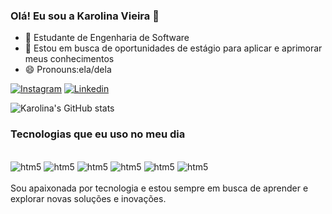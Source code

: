 ### Olá! Eu sou a Karolina Vieira 👋
- 🌱 Estudante de Engenharia de Software 
- 👯 Estou em busca de oportunidades de estágio para aplicar e aprimorar meus conhecimentos
- 😄 Pronouns:ela/dela

[![Instagram](https://img.shields.io/badge/Instagram-E4405F?style=for-the-badge&logo=instagram&logoColor=white)](https://www.instagram.com/karolina_vieira_)
[![Linkedin](https://img.shields.io/badge/LinkedIn-0077B5?style=for-the-badge&logo=linkedin&logoColor=white)](https://www.linkedin.com/in/karolina-vieira-/)


![Karolina's GitHub stats](https://github-readme-stats.vercel.app/api?username=Karolina91&show_icons=true&theme=synthwave)

### Tecnologias que eu uso no meu dia 

<div style= "display: inline_block"><br/>
<img aling= "center" alt="htm5" src="https://img.shields.io/badge/HTML5-E34F26?style=for-the-badge&logo=html5&logoColor=white" />
<img aling= "center" alt="htm5" src="https://img.shields.io/badge/Python-14354C?style=for-the-badge&logo=python&logoColor=white" />
<img aling= "center" alt="htm5" src="https://img.shields.io/badge/CSS-239120?&style=for-the-badge&logo=css3&logoColor=white" />
<img aling= "center" alt="htm5" src="https://img.shields.io/badge/Bootstrap-563D7C?style=for-the-badge&logo=bootstrap&logoColor=white" />
<img aling= "center" alt="htm5" src="https://img.shields.io/badge/Django-092E20?style=for-the-badge&logo=django&logoColor=white" />
<img aling= "center" alt="htm5" src="https://img.shields.io/badge/C%2B%2B-00599C?style=for-the-badge&logo=c%2B%2B&logoColor=white" />

</div></br>
Sou apaixonada por tecnologia e estou sempre em busca de aprender e explorar novas soluções e inovações.
